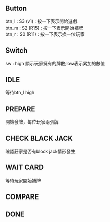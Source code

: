 ## Button 
btn_l : S3 (v1)  : 按一下表示開始遊戲<br>
btn_m : S2 (R15) : 按一下表示開始補牌<br>
btn_r : S0 (R11) : 按一下表示換一位玩家 <br>

## Switch
sw : high 顯示玩家擁有的牌數;low表示累加的數值

## IDLE
等待btn_l high

## PREPARE
開始發牌，每位玩家兩張牌

## CHECK BLACK JACK
確認莊家是否有block jack情形發生

## WAIT CARD
等待玩家開始補牌

## COMPARE


## DONE


